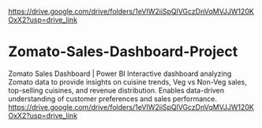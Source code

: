 https://drive.google.com/drive/folders/1eVIW2iiSpQlVGczDnVqMVJJW120KOxX2?usp=drive_link

# Zomato-Sales-Dashboard-Project
Zomato Sales Dashboard | Power BI Interactive dashboard analyzing Zomato data to provide insights on cuisine trends, Veg vs Non-Veg sales, top-selling cuisines, and revenue distribution. Enables data-driven understanding of customer preferences and sales performance.
https://drive.google.com/drive/folders/1eVIW2iiSpQlVGczDnVqMVJJW120KOxX2?usp=drive_link
